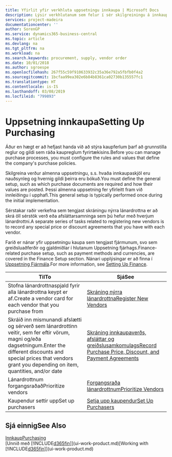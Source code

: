 ```yaml
---
title: Yfirlit yfir verkhluta uppsetningu innkaupa | Microsoft Docs
description: Lýsir verkhlutanum sem felur í sér skilgreiningu á innkaupastefnu fyrirtækisins og uppsetningu innkaupaferla.
services: project-madeira
documentationcenter: ''
author: SorenGP
ms.service: dynamics365-business-central
ms.topic: article
ms.devlang: na
ms.tgt_pltfrm: na
ms.workload: na
ms.search.keywords: procurement, supply, vendor order
ms.date: 10/01/2018
ms.author: sgroespe
ms.openlocfilehash: 267f55c59f910633932c35a36e792a5fbfb0f4a2
ms.sourcegitcommit: 1bcfaa99ea302e6b84b8361ca02730b135557fc1
ms.translationtype: HT
ms.contentlocale: is-IS
ms.lasthandoff: 03/08/2019
ms.locfileid: "799893"
---
```

# <a name="setting-up-purchasing"></a><span data-ttu-id="a9a0e-103">Uppsetning innkaupa</span><span class="sxs-lookup"><span data-stu-id="a9a0e-103">Setting Up Purchasing</span></span>
<span data-ttu-id="a9a0e-104">Áður en hægt er að hefjast handa við að stýra kaupferlum þarf að grunnstilla reglur og gildi sem ráða kaupreglum fyrirtækisins.</span><span class="sxs-lookup"><span data-stu-id="a9a0e-104">Before you can manage purchase processes, you must configure the rules and values that define the company's purchase policies.</span></span>

<span data-ttu-id="a9a0e-105">Skilgreina verður almenna uppsetningu, s.s. hvaða innkaupaskjöl eru nauðsynleg og hvernig gildi þeirra eru bókuð.</span><span class="sxs-lookup"><span data-stu-id="a9a0e-105">You must define the general setup, such as which purchase documents are required and how their values are posted.</span></span> <span data-ttu-id="a9a0e-106">Þessi almenna uppsetning fer yfirleitt fram við innleiðingu í upphafi.</span><span class="sxs-lookup"><span data-stu-id="a9a0e-106">This general setup is typically performed once during the initial implementation.</span></span>

<span data-ttu-id="a9a0e-107">Sérstakar raðir verkefna sem tengjast skráningu nýrra lánardrottna er að skrá öll sérstök verð eða afsláttarsamninga sem þú hefur með hverjum lánardrottni.</span><span class="sxs-lookup"><span data-stu-id="a9a0e-107">A separate series of tasks related to registering new vendors is to record any special price or discount agreements that you have with each vendor.</span></span>

<span data-ttu-id="a9a0e-108">Farið er nánar yfir uppsetningu kaupa sem tengjast fjármunum, svo sem greiðsluaðferðir og gjaldmiðlar í hlutanum Uppsetning fjárhags.</span><span class="sxs-lookup"><span data-stu-id="a9a0e-108">Finance-related purchase setup, such as payment methods and currencies, are covered in the Finance Setup section.</span></span> <span data-ttu-id="a9a0e-109">Nánari upplýsingar er að finna í [Uppsetning Fjármála](finance-setup-finance.md).</span><span class="sxs-lookup"><span data-stu-id="a9a0e-109">For more information, see [Setting Up Finance](finance-setup-finance.md).</span></span>

| <span data-ttu-id="a9a0e-110">Til</span><span class="sxs-lookup"><span data-stu-id="a9a0e-110">To</span></span> | <span data-ttu-id="a9a0e-111">Sjá</span><span class="sxs-lookup"><span data-stu-id="a9a0e-111">See</span></span> |
| --- | --- |
| <span data-ttu-id="a9a0e-112">Stofna lánardrottnaspjald fyrir alla lánardrottna keypt er af.</span><span class="sxs-lookup"><span data-stu-id="a9a0e-112">Create a vendor card for each vendor that you purchase from</span></span>|[<span data-ttu-id="a9a0e-113">Skráning nýrra lánardrottna</span><span class="sxs-lookup"><span data-stu-id="a9a0e-113">Register New Vendors</span></span>](purchasing-how-register-new-vendors.md) |
| <span data-ttu-id="a9a0e-114">Skráið inn mismunandi afslætti og sérverð sem lánardrottinn veitir, sem fer eftir vörum, magni og/eða dagsetningum.</span><span class="sxs-lookup"><span data-stu-id="a9a0e-114">Enter the different discounts and special prices that vendors grant you depending on item, quantities, and/or date</span></span> |[<span data-ttu-id="a9a0e-115">Skráning innkaupaverðs, afsláttar og greiðslusamkomulags</span><span class="sxs-lookup"><span data-stu-id="a9a0e-115">Record Purchase Price, Discount, and Payment Agreements</span></span>](purchasing-how-record-purchase-price-discount-payment-agreements.md) |
| <span data-ttu-id="a9a0e-116">Lánardrottnum forgangsraðað</span><span class="sxs-lookup"><span data-stu-id="a9a0e-116">Prioritize vendors</span></span> |[<span data-ttu-id="a9a0e-117">Forgangsraða lánardrottnum</span><span class="sxs-lookup"><span data-stu-id="a9a0e-117">Prioritize Vendors</span></span>](purchasing-how-prioritize-vendors.md) |
| <span data-ttu-id="a9a0e-118">Kaupendur settir upp</span><span class="sxs-lookup"><span data-stu-id="a9a0e-118">Set up purchasers</span></span> |[<span data-ttu-id="a9a0e-119">Setja upp kaupendur</span><span class="sxs-lookup"><span data-stu-id="a9a0e-119">Set Up Purchasers</span></span>](purchasing-how-setup-purchasers.md) |

## <a name="see-also"></a><span data-ttu-id="a9a0e-120">Sjá einnig</span><span class="sxs-lookup"><span data-stu-id="a9a0e-120">See Also</span></span>
[<span data-ttu-id="a9a0e-121">Innkaup</span><span class="sxs-lookup"><span data-stu-id="a9a0e-121">Purchasing</span></span>](purchasing-manage-purchasing.md)  
<span data-ttu-id="a9a0e-122">[Unnið með [!INCLUDE[d365fin](includes/d365fin_md.md)]](ui-work-product.md)</span><span class="sxs-lookup"><span data-stu-id="a9a0e-122">[Working with [!INCLUDE[d365fin](includes/d365fin_md.md)]](ui-work-product.md)</span></span>
